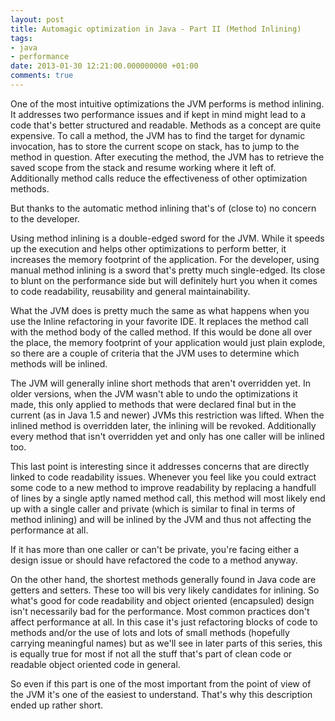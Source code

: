 ```yaml
---
layout: post
title: Automagic optimization in Java - Part II (Method Inlining)
tags:
- java
- performance
date: 2013-01-30 12:21:00.000000000 +01:00
comments: true
---
```

One of the most intuitive optimizations the JVM performs is method inlining. It addresses two performance issues and if kept in mind might lead to a code that's better structured and readable. Methods as a concept are quite expensive. To call a method, the JVM has to find the target for dynamic invocation, has to store the current scope on stack, has to jump to the method in question. After executing the method, the JVM has to retrieve the saved scope from the stack and resume working where it left of. Additionally method calls reduce the effectiveness of other optimization methods.


But thanks to the automatic method inlining that's of (close to) no concern to the developer.         

Using method inlining is a double-edged sword for the JVM. While it speeds up the execution and helps other optimizations to perform better, it increases the memory footprint of the application. For the developer, using manual method inlining is a sword that's pretty much single-edged. Its close to blunt on the performance side but will definitely hurt you when it comes to code readability, reusability and general maintainability. 

What the JVM does is pretty much the same as what happens when you use the Inline refactoring in your favorite IDE. It replaces the method call with the method body of the called method. If this would be done all over the place, the memory footprint of your application would just plain explode, so there are a couple of criteria that the JVM uses to determine which methods will be inlined.

The JVM will generally inline short methods that aren't overridden yet. In older versions, when the JVM wasn't able to undo the optimizations it made, this only applied to methods that were declared final but in the current (as in Java 1.5 and newer) JVMs this restriction was lifted. When the inlined method is overridden later, the inlining will be revoked. Additionally every method that isn't overridden yet and only has one caller will be inlined too.

This last point is interesting since it addresses concerns that are directly linked to code readability issues. Whenever you feel like you could extract some code to a new method to improve readability by replacing a handfull of lines by a single aptly named method call, this method will most likely end up with a single caller and private (which is similar to final in terms of method inlining) and will be inlined by the JVM and thus not affecting the performance at all. 

If it has more than one caller or can't be private, you're facing either a design issue or should have refactored the code to a method anyway. 

On the other hand, the shortest methods generally found in Java code are getters and setters. These too will bis very likely candidates for inlining. So what's good for code readability and object oriented (encapsuled) design isn't necessarily bad for the performance. Most common practices don't affect performance at all. In this case it's just refactoring blocks of code to methods and/or the use of lots and lots of small methods (hopefully carrying meaningful names) but as we'll see in later parts of this series, this is equally true for most if not all the stuff that's part of clean code or readable object oriented code in general.

So even if this part is one of the most important from the point of view of the JVM it's one of the easiest to understand. That's why this description ended up rather short.